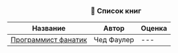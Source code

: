 <h3 align="center">📗 Список книг</h3>

<table align="center">
  <thead>
    <tr>
      <th>
        Название
      </th>
      <th>
        Автор
      </th>
      <th>
        Оценка
      </th>
    <tr>
  </thead>
  <tbody>
    <tr><td><a href="https://github.com/TabulaWeb/Book/blob/main/books/%D0%9F%D1%80%D0%BE%D0%B3%D1%80%D0%B0%D0%BC%D0%BC%D0%B8%D1%81%D1%82%20%D1%84%D0%B0%D0%BD%D0%B0%D1%82%D0%B8%D0%BA/Passionate%20Programmer.md">Программист фанатик</a></td><td>Чед Фаулер</td><td>---</td></tr>
  </tbody>
</table>
